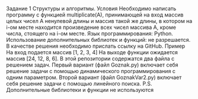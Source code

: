 Задание 1 Структуры и алгоритмы.
Условия
Необходимо написать программу с функцией multiplicate(A), принимающей на
вход массив целых чисел А ненулевой длины и массив такой же длины, в
котором на i-ом месте находится произведение всех чисел массива А, кроме
числа, стоящего на i-ом месте.
Язык программирования: Python.
Использование дополнительных библиотек и функций: не разрешается.
В качестве решения необходимо прислать ссылку на GitHub.
Пример
На вход подается массив [1, 2, 3, 4]
На выходе функции ожидается массив [24, 12, 8, 6].
В этой репозитории содержатся два файла с решением задач.
Первый вариант (файл Goznak.py) включает себя решение задачи с помощью динамического программирования с одним параметром.
Второй вариант (файл GoznakVar2.py) включает себя решение задачи с помощью линейного поиска.
P.S. Дополнительные библиотеки и функции не используются
